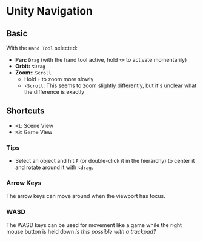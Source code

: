 # Unity Navigation

## Basic

With the `Hand Tool` selected:

- **Pan:** `Drag` (with the hand tool active, hold `⌥⌘` to activate momentarily)
- **Orbit:** `⌥Drag`
- **Zoom:**: `Scroll`
    - Hold `⇧` to zoom more slowly
    - `⌥Scroll`: This seems to zoom slightly differently, but it's unclear what the difference is exactly

## Shortcuts

- `⌘1`: Scene View
- `⌘2`: Game View

### Tips

- Select an object and hit `F` (or double-click it in the hierarchy) to center it and rotate around it with `⌥drag`.

### Arrow Keys

The arrow keys can move around when the viewport has focus.

### WASD

The WASD keys can be used for movement like a game while the right mouse button is held down *is this possible with a trackpad?*
